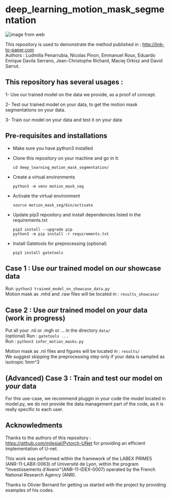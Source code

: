 # deep_learning_motion_mask_segmentation

![image from web](https://www.creatis.insa-lyon.fr/nextcloud/index.php/s/boGJjsP5tnFSWw2/preview)

This repository is used to demonstrate the method published in : http://link-to-paper.com  
Authors : Ludmilla Penarrubia, Nicolas Pinon, Emmanuel Roux, Eduardo Enrique Davila Serrano, Jean-Christophe Richard, Maciej Orkisz and David Sarrut.


## This repository has several usages :

 1- Use our trained model on the data we provide, as a proof of concept.  

 2- Test our trained model on your data, to get the motion mask segmentations on your data.  

 3- Train our model on your data and test it on your data  

## Pre-requisites and installations

* Make sure you have python3 installed  

* Clone this repository on your machine and go in it:  

    `cd deep_learning_motion_mask_segmentation/`  

* Create a virtual environments  

    `python3 -m venv motion_mask_seg`  

* Activate the virtual environment  

    `source motion_mask_seg/bin/activate`  

* Update pip3 repository and install dependencies listed in the requirements.txt  

    `pip3 install --upgrade pip`  
    `python3 -m pip install -r requirements.txt`  

* Install Gatetools for preprocessing (optional)

    `pip3 install gatetools`  



## Case 1 : Use *our* trained model on *our* showcase data

   Run :`python3 trained_model_on_showcase_data.py`  
   Motion mask as .mhd and .raw files will be located in : `results_showcase/`  

## Case 2 : Use *our* trained model on *your* data (work in progress)

   Put all your .nii or .mgh or ... in the directory `data/`  
   (optional) Run : `gatetools ...`  
   Run : `python3 infer_motion_masks.py`  

   Motion mask as .nii files and figures will be located in : `results/`  
   We suggest skipping the preprocessing step only if your data is sampled as isotropic 1mm^3  

## (Advanced) Case 3 : Train and test our model on *your* data

For this use-case, we recommend pluggin in your code the model located in model.py, we do not provide the data management part of the code, as it is really specific to each user.  


## Acknowledments

Thanks to the authors of this repository : https://github.com/milesial/Pytorch-UNet for providing an efficient implementation of U-net.  

This work was performed within the framework of the LABEX PRIMES (ANR-11-LABX-0063) of Université de Lyon, within the program "Investissements d'Avenir"(ANR-11-IDEX-0007) operated by the French National Research Agency (ANR).  

Thanks to Olivier Bernard for getting us started with the project by providing examples of his codes.
